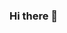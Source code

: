 ### Hi there 👋

<!--
**aimbot1526/aimbot1526** is a ✨ _special_ ✨ repository because its `README.md` (this file) appears on your GitHub profile.

### I'm a Learner and just want to learn new things everyday ### 

- 🔭 I’m currently working on Mern Stack.
- 🌱 I’m currently learning Java Data structures and Algorithms.
- 🤔 I’m looking for internship right now.
- ⚡ 2020 Goal: Contribute to open source projects.
-->
